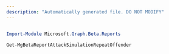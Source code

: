 ```yaml
---
description: "Automatically generated file. DO NOT MODIFY"
---
```


```powershell

Import-Module Microsoft.Graph.Beta.Reports

Get-MgBetaReportAttackSimulationRepeatOffender

```